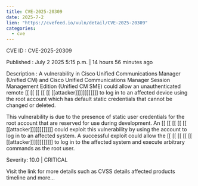 ```yaml
---
title: CVE-2025-20309
date: 2025-7-2
lien: "https://cvefeed.io/vuln/detail/CVE-2025-20309"
categories:
  - cve
---
```


CVE ID : CVE-2025-20309

Published :  July 2
2025
5:15 p.m. | 14 hours
56 minutes ago

Description : A vulnerability in Cisco Unified Communications Manager (Unified CM) and Cisco Unified Communications Manager Session Management Edition (Unified CM SME) could allow an unauthenticated
remote  [[ [[ [[ [[ [[ [[attacker]]]]]]]]]]]] to log in to an affected device using the root account
which has default
static credentials that cannot be changed or deleted.

This vulnerability is due to the presence of static user credentials for the root account that are reserved for use during development. An  [[ [[ [[ [[ [[ [[attacker]]]]]]]]]]]] could exploit this vulnerability by using the account to log in to an affected system. A successful exploit could allow the  [[ [[ [[ [[ [[ [[attacker]]]]]]]]]]]] to log in to the affected system and execute arbitrary commands as the root user.

Severity: 10.0 | CRITICAL

Visit the link for more details
such as CVSS details
affected products
timeline
and more...
